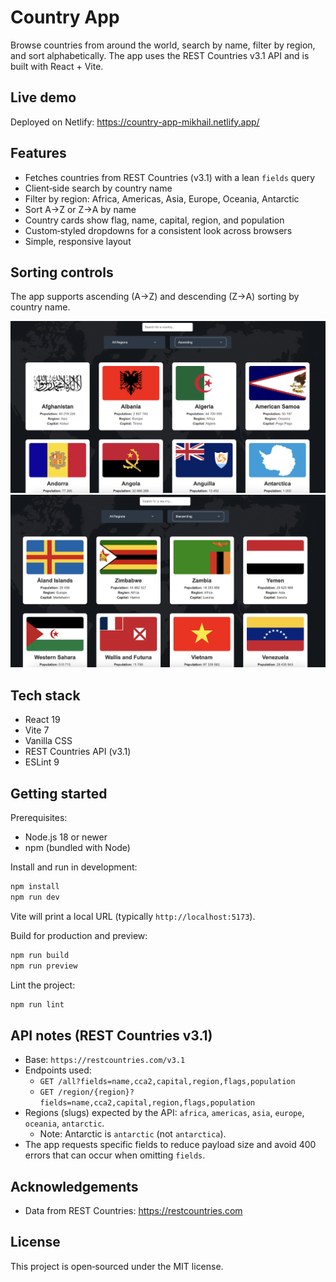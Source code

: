 # Country App

Browse countries from around the world, search by name, filter by region, and sort alphabetically. The app uses the REST Countries v3.1 API and is built with React + Vite.

## Live demo

Deployed on Netlify: https://country-app-mikhail.netlify.app/

## Features

- Fetches countries from REST Countries (v3.1) with a lean `fields` query
- Client‑side search by country name
- Filter by region: Africa, Americas, Asia, Europe, Oceania, Antarctic
- Sort A→Z or Z→A by name
- Country cards show flag, name, capital, region, and population
- Custom‑styled dropdowns for a consistent look across browsers
- Simple, responsive layout

## Sorting controls

The app supports ascending (A→Z) and descending (Z→A) sorting by country name.

![Ascending](src/assets/ascending.png "Ascending")
![Descending](src/assets/descending.png "Descending")

## Tech stack

- React 19
- Vite 7
- Vanilla CSS
- REST Countries API (v3.1)
- ESLint 9

## Getting started

Prerequisites:

- Node.js 18 or newer
- npm (bundled with Node)

Install and run in development:

```bash
npm install
npm run dev
```

Vite will print a local URL (typically `http://localhost:5173`).

Build for production and preview:

```bash
npm run build
npm run preview
```

Lint the project:

```bash
npm run lint
```

## API notes (REST Countries v3.1)

- Base: `https://restcountries.com/v3.1`
- Endpoints used:
  - `GET /all?fields=name,cca2,capital,region,flags,population`
  - `GET /region/{region}?fields=name,cca2,capital,region,flags,population`
- Regions (slugs) expected by the API: `africa`, `americas`, `asia`, `europe`, `oceania`, `antarctic`.
  - Note: Antarctic is `antarctic` (not `antarctica`).
- The app requests specific fields to reduce payload size and avoid 400 errors that can occur when omitting `fields`.

## Acknowledgements

- Data from REST Countries: https://restcountries.com

## License

This project is open‑sourced under the MIT license.

